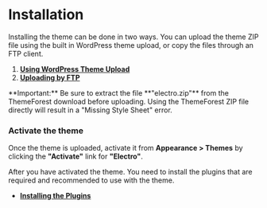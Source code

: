 # Installation

Installing the theme can be done in two ways. You can upload the theme ZIP file using the built in WordPress theme upload, or copy the files through an FTP client.

1. [**Using WordPress Theme Upload**](using_wordpress_theme_upload.md)
2. [**Uploading by FTP**](uploading_by_ftp.md)

<div class="alert alert-danger">**Important:** Be sure to extract the file **"electro.zip"** from the ThemeForest download before uploading. Using the ThemeForest ZIP file directly will result in a "Missing Style Sheet" error.</div>

### Activate the theme

Once the theme is uploaded, activate it from **Appearance > Themes** by clicking the **"Activate"** link for **"Electro"**.

After you have activated the theme. You need to install the plugins that are required and recommended to use with the theme.

* [**Installing the Plugins**](installing_plugins.md)
